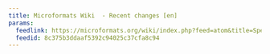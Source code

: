 ```yaml
---
title: Microformats Wiki  - Recent changes [en]
params:
  feedlink: https://microformats.org/wiki/index.php?feed=atom&title=Special%3ARecentChanges
  feedid: 8c375b3ddaaf5392c94025c37cfa8c94
---
```

